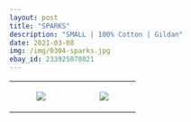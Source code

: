 ```yaml
---
layout: post
title: "SPARKS"
description: "SMALL | 100% Cotton | Gildan"
date: 2021-03-08
img: /img/0304-sparks.jpg
ebay_id: 233925078021
---
```




<table style="width:100%;"><tr><td style="vertical-align:top;">
      <figure class="tmblr-full" data-orig-height="2048" data-orig-width="1365" data-orig-src="https://concertshirts.netlify.app/shirts/0304/0304-01.jpg"><img src="https://64.media.tumblr.com/404354fcbbd6413d373550e5402c892f/fcfa4a55e6eec7be-a7/s540x810/1572ccc073b438be3b0421af4c599ca3f2832af8.jpg" data-orig-height="2048" data-orig-width="1365" data-orig-src="https://concertshirts.netlify.app/shirts/0304/0304-01.jpg"/></figure></td>
    <td style="vertical-align:top;">
      <figure class="tmblr-full" data-orig-height="2048" data-orig-width="1365" data-orig-src="https://concertshirts.netlify.app/shirts/0304/0304-02.jpg"><img src="https://64.media.tumblr.com/feda811ea323d757d006efe2032be2f0/fcfa4a55e6eec7be-74/s540x810/fe71782208efdd8a713c5ec03921c7a6eefa4c40.jpg" data-orig-height="2048" data-orig-width="1365" data-orig-src="https://concertshirts.netlify.app/shirts/0304/0304-02.jpg"/></figure></td>
  </tr></table>
